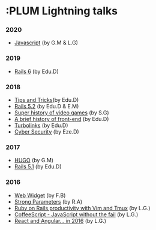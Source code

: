 # :PLUM Lightning talks
### 2020
- [Javascript](javascript.md) (by G.M & L.G)
### 2019
- [Rails 6](rails_6.md) (by Edu.D)
### 2018
- [Tips and Tricks](https://www.icloud.com/keynote/0g4oE3iQj44Zuidbz-XW0gNkw#tips_and_tricks)(by Edu.D)
- [Rails 5.2](rails-5.2.md) (by Edu.D &  E.M)
- [Super history of video games](super_history_of_video_games.md) (by S.G)
- [A brief history of front-end](a_brief_history_of_front_end.md) (by Edu.D)
- [Turbolinks](https://gitlab.com/edudepetris/turbolinks/tree/master) (by Edu.D)
- [Cyber Security](cyber_security.md) (by Eze.D)
### 2017
- [HUGO](hugo.md) (by G.M)
- [Rails 5.1](rails_5.1.md) (by Edu.D)
### 2016
- [Web Widget](web_widget.md) (by F.B)
- [Strong Parameters](Strong%20Parameters-ra.md) (by R.A)
- [Ruby on Rails productivity with Vim and Tmux](ror_vim_tmux.md) (by L.G.)
- [CoffeeScript - JavaScript without the fail](coffeescript.md) (by L.G.)
- [React and Angular... in 2016](react-angular.md) (by L.G.)
